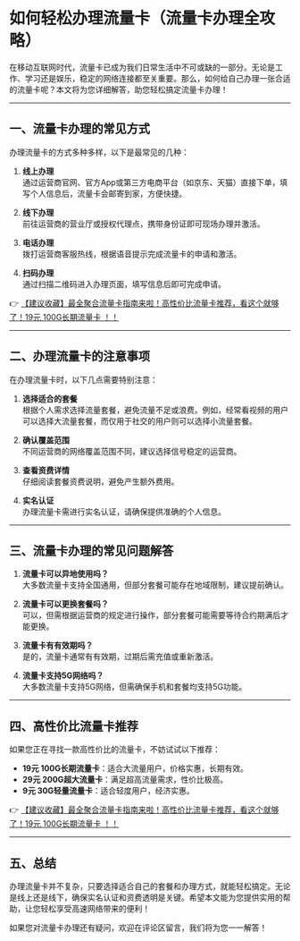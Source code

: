 # 如何轻松办理流量卡（流量卡办理全攻略）

在移动互联网时代，流量卡已成为我们日常生活中不可或缺的一部分。无论是工作、学习还是娱乐，稳定的网络连接都至关重要。那么，如何给自己办理一张合适的流量卡呢？本文将为您详细解答，助您轻松搞定流量卡办理！

---

## 一、流量卡办理的常见方式

办理流量卡的方式多种多样，以下是最常见的几种：

1. **线上办理**  
   通过运营商官网、官方App或第三方电商平台（如京东、天猫）直接下单，填写个人信息后，流量卡会邮寄到家，方便快捷。

2. **线下办理**  
   前往运营商的营业厅或授权代理点，携带身份证即可现场办理并激活。

3. **电话办理**  
   拨打运营商客服热线，根据语音提示完成流量卡的申请和激活。

4. **扫码办理**  
   通过扫描二维码进入办理页面，填写信息后即可完成申请。

👉 [【建议收藏】最全聚合流量卡指南来啦！高性价比流量卡推荐，看这个就够了！19元 100G长期流量卡 ！！](https://bit.ly/Liuliangka)

---

## 二、办理流量卡的注意事项

在办理流量卡时，以下几点需要特别注意：

1. **选择适合的套餐**  
   根据个人需求选择流量套餐，避免流量不足或浪费。例如，经常看视频的用户可以选择大流量套餐，而仅用于社交的用户则可以选择小流量套餐。

2. **确认覆盖范围**  
   不同运营商的网络覆盖范围不同，建议选择信号稳定的运营商。

3. **查看资费详情**  
   仔细阅读套餐资费说明，避免产生额外费用。

4. **实名认证**  
   办理流量卡需进行实名认证，请确保提供准确的个人信息。

---

## 三、流量卡办理的常见问题解答

1. **流量卡可以异地使用吗？**  
   大多数流量卡支持全国通用，但部分套餐可能存在地域限制，建议提前确认。

2. **流量卡可以更换套餐吗？**  
   可以，但需根据运营商的规定进行操作，部分套餐可能需要等待合约期满后才能更换。

3. **流量卡有有效期吗？**  
   是的，流量卡通常有有效期，过期后需充值或重新激活。

4. **流量卡支持5G网络吗？**  
   大多数流量卡支持5G网络，但需确保手机和套餐均支持5G功能。

---

## 四、高性价比流量卡推荐

如果您正在寻找一款高性价比的流量卡，不妨试试以下推荐：

- **19元 100G长期流量卡**：适合大流量用户，价格实惠，长期有效。  
- **29元 200G超大流量卡**：满足超高流量需求，性价比极高。  
- **9元 30G轻量流量卡**：适合轻度用户，经济实惠。

👉 [【建议收藏】最全聚合流量卡指南来啦！高性价比流量卡推荐，看这个就够了！19元 100G长期流量卡 ！！](https://bit.ly/Liuliangka)

---

## 五、总结

办理流量卡并不复杂，只要选择适合自己的套餐和办理方式，就能轻松搞定。无论是线上还是线下，确保实名认证和资费透明是关键。希望本文能为您提供实用的帮助，让您轻松享受高速网络带来的便利！

如果您对流量卡办理还有疑问，欢迎在评论区留言，我们将为您一一解答！